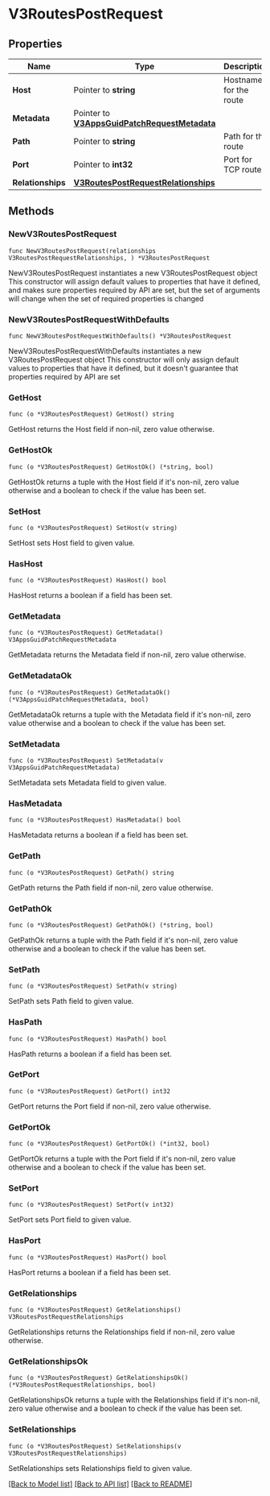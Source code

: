 # V3RoutesPostRequest

## Properties

Name | Type | Description | Notes
------------ | ------------- | ------------- | -------------
**Host** | Pointer to **string** | Hostname for the route | [optional] 
**Metadata** | Pointer to [**V3AppsGuidPatchRequestMetadata**](V3AppsGuidPatchRequestMetadata.md) |  | [optional] 
**Path** | Pointer to **string** | Path for the route | [optional] 
**Port** | Pointer to **int32** | Port for TCP route | [optional] 
**Relationships** | [**V3RoutesPostRequestRelationships**](V3RoutesPostRequestRelationships.md) |  | 

## Methods

### NewV3RoutesPostRequest

`func NewV3RoutesPostRequest(relationships V3RoutesPostRequestRelationships, ) *V3RoutesPostRequest`

NewV3RoutesPostRequest instantiates a new V3RoutesPostRequest object
This constructor will assign default values to properties that have it defined,
and makes sure properties required by API are set, but the set of arguments
will change when the set of required properties is changed

### NewV3RoutesPostRequestWithDefaults

`func NewV3RoutesPostRequestWithDefaults() *V3RoutesPostRequest`

NewV3RoutesPostRequestWithDefaults instantiates a new V3RoutesPostRequest object
This constructor will only assign default values to properties that have it defined,
but it doesn't guarantee that properties required by API are set

### GetHost

`func (o *V3RoutesPostRequest) GetHost() string`

GetHost returns the Host field if non-nil, zero value otherwise.

### GetHostOk

`func (o *V3RoutesPostRequest) GetHostOk() (*string, bool)`

GetHostOk returns a tuple with the Host field if it's non-nil, zero value otherwise
and a boolean to check if the value has been set.

### SetHost

`func (o *V3RoutesPostRequest) SetHost(v string)`

SetHost sets Host field to given value.

### HasHost

`func (o *V3RoutesPostRequest) HasHost() bool`

HasHost returns a boolean if a field has been set.

### GetMetadata

`func (o *V3RoutesPostRequest) GetMetadata() V3AppsGuidPatchRequestMetadata`

GetMetadata returns the Metadata field if non-nil, zero value otherwise.

### GetMetadataOk

`func (o *V3RoutesPostRequest) GetMetadataOk() (*V3AppsGuidPatchRequestMetadata, bool)`

GetMetadataOk returns a tuple with the Metadata field if it's non-nil, zero value otherwise
and a boolean to check if the value has been set.

### SetMetadata

`func (o *V3RoutesPostRequest) SetMetadata(v V3AppsGuidPatchRequestMetadata)`

SetMetadata sets Metadata field to given value.

### HasMetadata

`func (o *V3RoutesPostRequest) HasMetadata() bool`

HasMetadata returns a boolean if a field has been set.

### GetPath

`func (o *V3RoutesPostRequest) GetPath() string`

GetPath returns the Path field if non-nil, zero value otherwise.

### GetPathOk

`func (o *V3RoutesPostRequest) GetPathOk() (*string, bool)`

GetPathOk returns a tuple with the Path field if it's non-nil, zero value otherwise
and a boolean to check if the value has been set.

### SetPath

`func (o *V3RoutesPostRequest) SetPath(v string)`

SetPath sets Path field to given value.

### HasPath

`func (o *V3RoutesPostRequest) HasPath() bool`

HasPath returns a boolean if a field has been set.

### GetPort

`func (o *V3RoutesPostRequest) GetPort() int32`

GetPort returns the Port field if non-nil, zero value otherwise.

### GetPortOk

`func (o *V3RoutesPostRequest) GetPortOk() (*int32, bool)`

GetPortOk returns a tuple with the Port field if it's non-nil, zero value otherwise
and a boolean to check if the value has been set.

### SetPort

`func (o *V3RoutesPostRequest) SetPort(v int32)`

SetPort sets Port field to given value.

### HasPort

`func (o *V3RoutesPostRequest) HasPort() bool`

HasPort returns a boolean if a field has been set.

### GetRelationships

`func (o *V3RoutesPostRequest) GetRelationships() V3RoutesPostRequestRelationships`

GetRelationships returns the Relationships field if non-nil, zero value otherwise.

### GetRelationshipsOk

`func (o *V3RoutesPostRequest) GetRelationshipsOk() (*V3RoutesPostRequestRelationships, bool)`

GetRelationshipsOk returns a tuple with the Relationships field if it's non-nil, zero value otherwise
and a boolean to check if the value has been set.

### SetRelationships

`func (o *V3RoutesPostRequest) SetRelationships(v V3RoutesPostRequestRelationships)`

SetRelationships sets Relationships field to given value.



[[Back to Model list]](../README.md#documentation-for-models) [[Back to API list]](../README.md#documentation-for-api-endpoints) [[Back to README]](../README.md)


